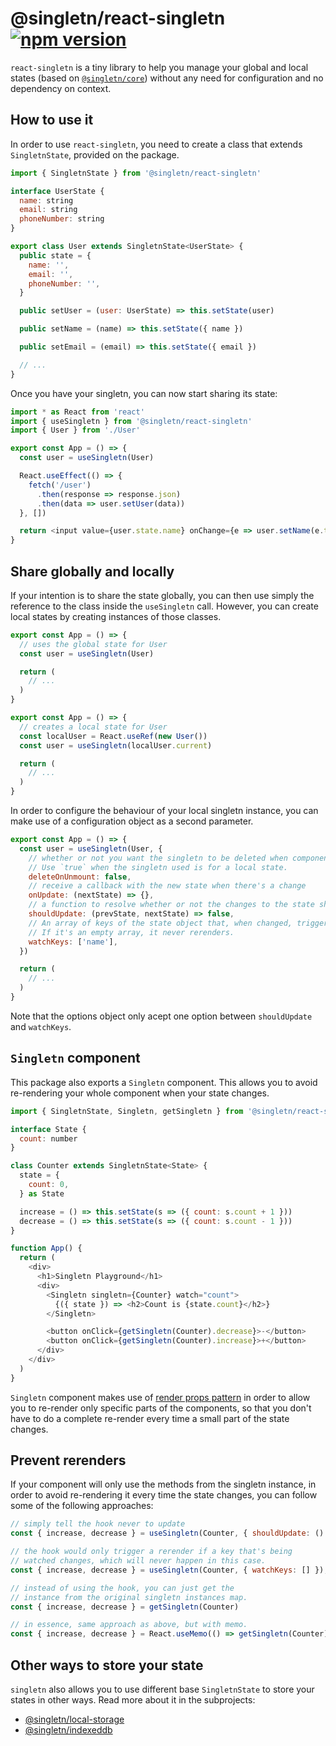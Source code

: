 # @singletn/react-singletn &#8194;[![npm version](https://img.shields.io/npm/v/@singletn/react-singletn.svg?style=flat)](https://www.npmjs.com/package/@singletn/react-singletn)

`react-singletn` is a tiny library to help you manage your global and local states (based on [`@singletn/core`](../core)) without any need for configuration and no dependency on context.

## How to use it

In order to use `react-singletn`, you need to create a class that extends `SingletnState`, provided on the package.

```js
import { SingletnState } from '@singletn/react-singletn'

interface UserState {
  name: string
  email: string
  phoneNumber: string
}

export class User extends SingletnState<UserState> {
  public state = {
    name: '',
    email: '',
    phoneNumber: '',
  }

  public setUser = (user: UserState) => this.setState(user)

  public setName = (name) => this.setState({ name })

  public setEmail = (email) => this.setState({ email })

  // ...
}
```

Once you have your singletn, you can now start sharing its state:

```js
import * as React from 'react'
import { useSingletn } from '@singletn/react-singletn'
import { User } from './User'

export const App = () => {
  const user = useSingletn(User)

  React.useEffect(() => {
    fetch('/user')
      .then(response => response.json)
      .then(data => user.setUser(data))
  }, [])

  return <input value={user.state.name} onChange={e => user.setName(e.target.value)} />
}
```

## Share globally and locally

If your intention is to share the state globally, you can then use simply the reference to the class inside the `useSingletn` call. However, you can create local states by creating instances of those classes.

```js
export const App = () => {
  // uses the global state for User
  const user = useSingletn(User)

  return (
    // ...
  )
}

export const App = () => {
  // creates a local state for User
  const localUser = React.useRef(new User())
  const user = useSingletn(localUser.current)

  return (
    // ...
  )
}

```

In order to configure the behaviour of your local singletn instance, you can make use of a configuration object as a second parameter.

```js
export const App = () => {
  const user = useSingletn(User, {
    // whether or not you want the singletn to be deleted when component unmounts.
    // Use `true` when the singletn used is for a local state.
    deleteOnUnmount: false,
    // receive a callback with the new state when there's a change
    onUpdate: (nextState) => {},
    // a function to resolve whether or not the changes to the state should trigger a rerender
    shouldUpdate: (prevState, nextState) => false,
    // An array of keys of the state object that, when changed, triggers a rerender
    // If it's an empty array, it never rerenders.
    watchKeys: ['name'],
  })

  return (
    // ...
  )
}

```

Note that the options object only acept one option between `shouldUpdate` and `watchKeys`.

## `Singletn` component
This package also exports a `Singletn` component. This allows you to avoid re-rendering your whole component when your state changes.

```js
import { SingletnState, Singletn, getSingletn } from '@singletn/react-singletn'

interface State {
  count: number
}

class Counter extends SingletnState<State> {
  state = {
    count: 0,
  } as State

  increase = () => this.setState(s => ({ count: s.count + 1 }))
  decrease = () => this.setState(s => ({ count: s.count - 1 }))
}

function App() {
  return (
    <div>
      <h1>Singletn Playground</h1>
      <div>
        <Singletn singletn={Counter} watch="count">
          {({ state }) => <h2>Count is {state.count}</h2>}
        </Singletn>

        <button onClick={getSingletn(Counter).decrease}>-</button>
        <button onClick={getSingletn(Counter).increase}>+</button>
      </div>
    </div>
  )
}

```

`Singletn` component makes use of [render props pattern](https://reactjs.org/docs/render-props.html) in order to allow you to re-render only specific parts of the components, so that you don't have to do a complete re-render every time a small part of the state changes.

## Prevent rerenders

If your component will only use the methods from the singletn instance, in order to avoid re-rendering it every time the state changes, you can follow some of the following approaches:

```js
// simply tell the hook never to update
const { increase, decrease } = useSingletn(Counter, { shouldUpdate: () => false });

// the hook would only trigger a rerender if a key that's being 
// watched changes, which will never happen in this case.
const { increase, decrease } = useSingletn(Counter, { watchKeys: [] });

// instead of using the hook, you can just get the 
// instance from the original singletn instances map.
const { increase, decrease } = getSingletn(Counter)

// in essence, same approach as above, but with memo.
const { increase, decrease } = React.useMemo(() => getSingletn(Counter), [])
```

## Other ways to store your state

`singletn` also allows you to use different base `SingletnState` to store your states in other ways. Read more about it in the subprojects:

- [@singletn/local-storage](../local-storage)
- [@singletn/indexeddb](../indexeddb)

